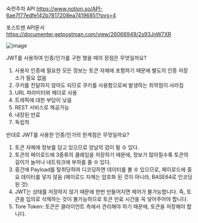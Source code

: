 숙련주차 API
https://www.notion.so/API-6ae7f77edfe142b7817208ea74196851?pvs=4

포스트맨 API문서
https://documenter.getpostman.com/view/26066949/2s93JnW7XR


![image](https://user-images.githubusercontent.com/124053404/223045345-fe5a8a58-dc0b-4b74-824c-0cf340be74fe.png)



JWT를 사용하여 인증/인가를 구현 했을 때의 장점은 무엇일까요?
1. 사용자 인증에 필요한 모든 정보는 토큰 자체에 포함하기 때문에 별도의 인증 저장소가 필요 없음
2. 쿠키를 전달하지 않아도 되므로 쿠키를 사용함으로써 발생하는 취약점이 사라짐
3. URL 파라미터와 헤더로 사용
4. 트레픽에 대한 부담이 낮음
5. REST 서비스로 제공가능
6. 내장된 만료
7. 독립적

반대로 JWT를 사용한 인증/인가의 한계점은 무엇일까요?
1. 토큰 자체에 정보를 담고 있으므로 양날의 검이 될 수 있다.
2. 토큰의 페이로드에 3종류의 클레임을 저장하기 때문에, 정보가 많아질수록 토큰의 길이가 늘어나 네트워크에 부하를 줄 수 있다.
3. 중간에 Payload를 탈취당하여 디코딩하면 데이터를 볼 수 있으므로, 페이로드에 중요 데이터를 넣지 않음 (페이로드 자체는 암호화 된 것이 아니라, BASE64로 인코딩 된 것)
4. JWT는 상태를 저장하지 않기 때문에 한번 만들어지면 제어가 불가능합니다. 즉, 토큰을 임의로 삭제하는 것이 불가능하므로 토큰 만료 시간을 꼭 넣어주어야 합니다.
5. Tore Token: 토큰은 클라이언트 측에서 관리해야 하기 때문에, 토큰을 저장해야 합니다.
